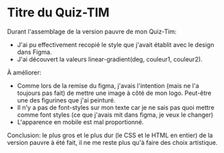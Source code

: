 # Titre du Quiz-TIM

Durant l'assemblage de la version pauvre de mon Quiz-Tim:
- J'ai pu effectivement recopié le style que j'avait établit avec le design dans Figma.
- J'ai découvert la valeurs linear-gradient(deg, couleur1, couleur2).


À améliorer:
- Comme lors de la remise du figma, j'avais l'intention (mais ne l'a toujours pas fait) de mettre une image à côté de mon logo. Peut-être une des figurines que j'ai peinturé.
- Il n'y a pas de font-styles sur mon texte car je ne sais pas quoi mettre comme font styles (ce que j'avais mit dans figma, je veux le changer)
- L'apparence en mobile est mal proportionné.


Conclusion: le plus gros et le plus dur (le CSS et le HTML en entier) de la version pauvre à été fait, il ne me reste plus qu'à faire des choix artistique.